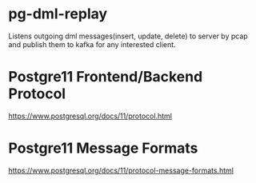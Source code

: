 # pg-dml-replay

Listens outgoing dml messages(insert, update, delete) to server by pcap and publish them to kafka for any interested client.

# Postgre11 Frontend/Backend Protocol
https://www.postgresql.org/docs/11/protocol.html

# Postgre11 Message Formats
https://www.postgresql.org/docs/11/protocol-message-formats.html
